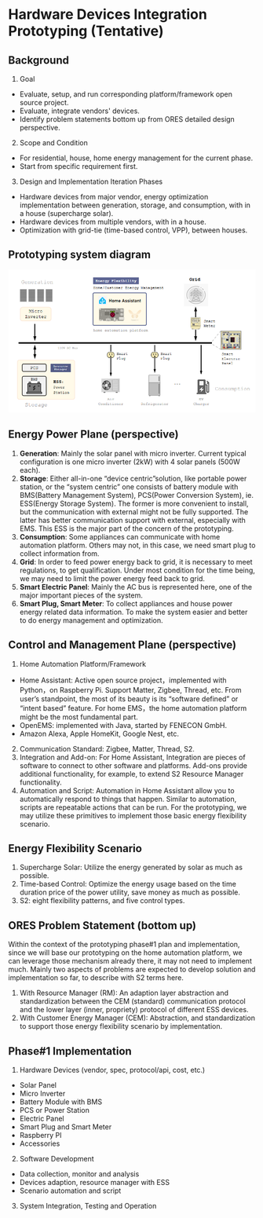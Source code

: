 # Hardware Devices Integration Prototyping (Tentative)

## Background

1. Goal
- Evaluate, setup, and run corresponding platform/framework open source project.
- Evaluate, integrate vendors' devices.
- Identify problem statements bottom up from ORES detailed design perspective.
2. Scope and Condition
- For residential, house, home energy management for the current phase. 
- Start from specific requirement first. 
3. Design and Implementation Iteration Phases
- Hardware devices from major vendor, energy optimization implementation between generation, storage, and consumption, with in a house (supercharge solar).
- Hardware devices from multiple vendors, with in a house.
- Optimization with grid-tie (time-based control, VPP), between houses.

## Prototyping system diagram

![Alt text](./images/system_diagram.png)

## Energy Power Plane (perspective)

1. **Generation**: Mainly the solar panel with micro inverter. Current typical configuration is one micro inverter (2kW) with 4 solar panels (500W each).
2. **Storage**: Either all-in-one “device centric”solution, like portable power station, or the “system centric” one consists of battery module with BMS(Battery Management System), PCS(Power Conversion System), ie. ESS(Energy Storage System). The former is more convenient to install, but the communication with external might not be fully supported. The latter has better communication support with external, especially with EMS. This ESS is the major part of the concern of the prototyping.
3. **Consumption**: Some appliances can communicate with home automation platform. Others may not, in this case, we need smart plug to collect information from.
4. **Grid**: In order to feed power energy back to grid, it is necessary to meet regulations, to get qualification. Under most condition for the time being, we may need to limit the power energy feed back to grid.
5. **Smart Electric Panel**: Mainly the AC bus is represented here, one of the major important pieces of the system.
6. **Smart Plug, Smart Meter**: To collect appliances and house power energy related data information. To make the system easier and better to do energy management and optimization.

## Control and Management Plane (perspective)

1. Home Automation Platform/Framework
- Home Assistant: Active open source project，implemented with Python，on Raspberry Pi. Support Matter, Zigbee, Thread, etc. From user’s standpoint, the most of its beauty is its “software defined” or “intent based” feature. For home EMS，the home automation platform might be the most fundamental part.
 - OpenEMS: implemented with Java, started by FENECON GmbH.
 - Amazon Alexa, Apple HomeKit, Google Nest, etc.
2. Communication Standard: Zigbee, Matter, Thread, S2.
3. Integration and Add-on: For Home Assistant, Integration are pieces of software to connect to other software and platforms. Add-ons provide additional functionality, for example, to extend S2 Resource Manager functionality.
3. Automation and Script: Automation in Home Assistant allow you to automatically respond to things that happen. Similar to automation, scripts are repeatable actions that can be run. For the prototyping, we may utilize these primitives to implement those basic energy flexibility scenario.

## Energy Flexibility Scenario

1. Supercharge Solar: Utilize the energy generated by solar as much as possible.
2. Time-based Control: Optimize the energy usage based on the time duration price of the power utility, save money as much as possible.
3. S2: eight flexibility patterns, and five control types.

## ORES Problem Statement (bottom up) 

Within the context of the prototyping phase#1 plan and implementation, since we will base our prototyping on the home automation platform, we can leverage those mechanism already there, it may not need to implement much. Mainly two aspects of problems are expected to develop solution and implementation so far, to describe with S2 terms here.
1. With Resource Manager (RM): An adaption layer abstraction and standardization between the CEM (standard) communication protocol and the lower layer (inner, propriety) protocol of different ESS devices.
2. With Customer Energy Manager (CEM): Abstraction, and standardization to support those energy flexibility scenario by implementation.

## Phase#1 Implementation

1. Hardware Devices (vendor, spec, protocol/api, cost, etc.)
- Solar Panel
- Micro Inverter
- Battery Module with BMS
- PCS or Power Station
- Electric Panel
- Smart Plug and Smart Meter
- Raspberry PI
- Accessories
2. Software Development
- Data collection, monitor and analysis
- Devices adaption, resource manager with ESS
- Scenario automation and script
3. System Integration, Testing and Operation
  
